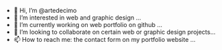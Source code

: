 - 👋 Hi, I’m @artedecimo
- 👀 I’m interested in web and graphic design ...
- 🌱 I’m currently working on web portfolio on github ...
- 💞️ I’m looking to collaborate on certain web or graphic design projects...
- 📫 How to reach me: the contact form on my portfolio website ...

<!---
artedecimo/artedecimo is a ✨ special ✨ repository because its `README.md` (this file) appears on your GitHub profile.
You can click the Preview link to take a look at your changes.
--->
